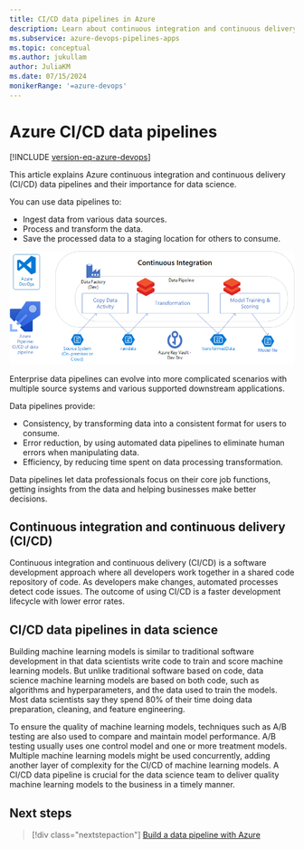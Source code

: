 ```yaml
---
title: CI/CD data pipelines in Azure
description: Learn about continuous integration and continuous delivery (CI/CD) pipelines that ingest, process, and share data in Azure.
ms.subservice: azure-devops-pipelines-apps
ms.topic: conceptual
ms.author: jukullam
author: JuliaKM
ms.date: 07/15/2024
monikerRange: '=azure-devops'
---
```


# Azure CI/CD data pipelines

[!INCLUDE [version-eq-azure-devops](../../../../includes/version-eq-azure-devops.md)]

This article explains Azure continuous integration and continuous delivery (CI/CD) data pipelines and their importance for data science.

You can use data pipelines to:

- Ingest data from various data sources.
- Process and transform the data.
- Save the processed data to a staging location for others to consume.

![Diagram that shows a data pipeline overview.](media/data-pipeline-overview.png)

Enterprise data pipelines can evolve into more complicated scenarios with multiple source systems and various supported downstream applications.

Data pipelines provide:

- Consistency, by transforming data into a consistent format for users to consume.
- Error reduction, by using automated data pipelines to eliminate human errors when manipulating data.
- Efficiency, by reducing time spent on data processing transformation.

Data pipelines let data professionals focus on their core job functions, getting insights from the data and helping businesses make better decisions.

## Continuous integration and continuous delivery (CI/CD)

Continuous integration and continuous delivery (CI/CD) is a software development approach where all developers work together in a shared code repository of code. As developers make changes, automated processes detect code issues. The outcome of using CI/CD is a faster development lifecycle with lower error rates.

## CI/CD data pipelines in data science

Building machine learning models is similar to traditional software development in that data scientists write code to train and score machine learning models. But unlike traditional software based on code, data science machine learning models are based on both code, such as algorithms and hyperparameters, and the data used to train the models. Most data scientists say they spend 80% of their time doing data preparation, cleaning, and feature engineering.

To ensure the quality of machine learning models, techniques such as A/B testing are also used to compare and maintain model performance. A/B testing usually uses one control model and one or more treatment models. Multiple machine learning models might be used concurrently, adding another layer of complexity for the CI/CD of machine learning models. A CI/CD data pipeline is crucial for the data science team to deliver quality machine learning models to the business in a timely manner.

## Next steps
> [!div class="nextstepaction"]
> [Build a data pipeline with Azure](build-data-pipeline.md)
